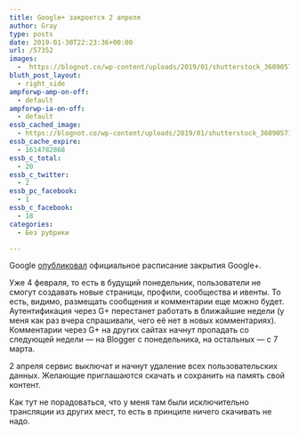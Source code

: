 ```yaml
---
title: Google+ закроется 2 апреля
author: Gray
type: posts
date: 2019-01-30T22:23:36+00:00
url: /57352
images:
  -  https://blognot.co/wp-content/uploads/2019/01/shutterstock_360905711-760x400.png
bluth_post_layout:
  - right_side
ampforwp-amp-on-off:
  - default
ampforwp-ia-on-off:
  - default
essb_cached_image:
  - https://blognot.co/wp-content/uploads/2019/01/shutterstock_360905711-760x400.png
essb_cache_expire:
  - 1614782868
essb_c_total:
  - 20
essb_c_twitter:
  - 2
essb_pc_facebook:
  - 1
essb_c_facebook:
  - 18
categories:
  - Без рубрики

---
```








Google [опубликовал][1] официальное расписание закрытия Google+.

Уже 4 февраля, то есть в будущий понедельник, пользователи не смогут создавать новые страницы, профили, сообщества и ивенты. То есть, видимо, размещать сообщения и комментарии еще можно будет. Аутентификация через G+ перестанет работать в ближайшие недели (у меня как раз вчера спрашивали, чего её нет в новых комментариях). Комментарии через G+ на других сайтах начнут пропадать со следующей недели — на Blogger с понедельника, на остальных — с 7 марта.

2 апреля сервис выключат и начнут удаление всех пользовательских данных. Желающие приглашаются скачать и сохранить на память свой контент.

Как тут не порадоваться, что у меня там были исключительно трансляции из других мест, то есть в принципе ничего скачивать не надо.

 [1]: https://support.google.com/plus/answer/9195133